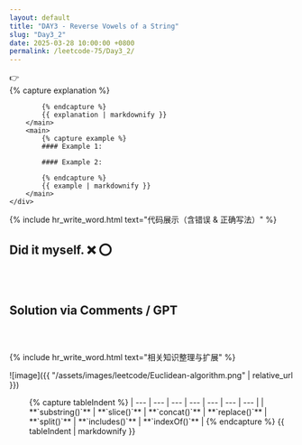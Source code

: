 ```yaml
---
layout: default
title: "DAY3 - Reverse Vowels of a String"
slug: "Day3_2"
date: 2025-03-28 10:00:00 +0800
permalink: /leetcode-75/Day3_2/
---
```


<aside class="asideDiv">
    <div>👉</div>
    <div>
        <main>
            {% capture explanation %}

            {% endcapture %}
            {{ explanation | markdownify }}
        </main>
        <main>
            {% capture example %}
            #### Example 1:

            #### Example 2:

            {% endcapture %}
            {{ example | markdownify }}
        </main>
    </div>
</aside>

{% include hr_write_word.html text="代码展示（含错误 & 正确写法）" %}

## **Did it myself.** &#x274C; &#x2B55;
<pre><code class="language-js">

</code></pre>

## **Solution via Comments / GPT**
<pre><code class="language-js">

</code></pre>


{% include hr_write_word.html text="相关知识整理与扩展" %}


![image]({{ "/assets/images/leetcode/Euclidean-algorithm.png" | relative_url }})


<!-- 表格 -->
<div style="margin-left: 2.5em;">
    {% capture tableIndent %}
    | --- | --- | --- | --- | --- | --- | --- |
    | **`substring()`** | **`slice()`** | **`concat()`** | **`replace()`** | **`split()`** | **`includes()`** |
    **`indexOf()`** |
    {% endcapture %}
    {{ tableIndent | markdownify }}
</div>